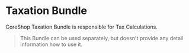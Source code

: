 #  Taxation Bundle

CoreShop Taxation Bundle is responsible for Tax Calculations.

> This Bundle can be used separately, but doesn't provide any detail information how to use it.